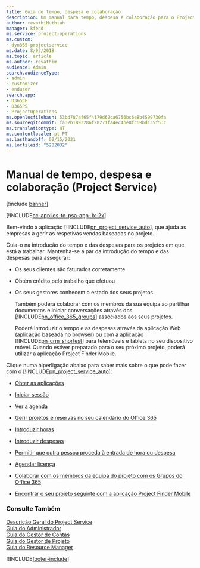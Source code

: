 ```yaml
---
title: Guia de tempo, despesa e colaboração
description: Um manual para tempo, despesa e colaboração para o Project Service
author: revathiMuthiah
manager: kfend
ms.service: project-operations
ms.custom:
- dyn365-projectservice
ms.date: 8/03/2018
ms.topic: article
ms.author: revathim
audience: Admin
search.audienceType:
- admin
- customizer
- enduser
search.app:
- D365CE
- D365PS
- ProjectOperations
ms.openlocfilehash: 53bd787af65f4179d62ca6756bc6e8b4599730fa
ms.sourcegitcommit: fa32b1893286f20271fa4ec4be8fc68bd135f53c
ms.translationtype: HT
ms.contentlocale: pt-PT
ms.lasthandoff: 02/15/2021
ms.locfileid: "5282032"
---
```

# <a name="time-expense-and-collaboration-guide-project-service"></a>Manual de tempo, despesa e colaboração (Project Service)

[!include [banner](../includes/psa-now-project-operations.md)]

[!INCLUDE[cc-applies-to-psa-app-1x-2x](../includes/cc-applies-to-psa-app-1x-2x.md)]

Bem-vindo à aplicação [!INCLUDE[pn_project_service_auto](../includes/pn-project-service-auto.md)], que ajuda as empresas a gerir as respetivas vendas baseadas no projeto. 
  
 Guia-o na introdução do tempo e das despesas para os projetos em que está a trabalhar. Mantenha-se a par da introdução do tempo e das despesas para assegurar:  
  
- Os seus clientes são faturados corretamente  
  
- Obtém crédito pelo trabalho que efetuou  
  
- Os seus gestores conhecem o estado dos seus projetos  
  
  Também poderá colaborar com os membros da sua equipa ao partilhar documentos e iniciar conversações através dos [!INCLUDE[pn_office_365_groups](../includes/pn-office-365-groups.md)] associados aos seus projetos.  
  
  Poderá introduzir o tempo e as despesas através da aplicação Web (aplicação baseada no browser) ou com a aplicação [!INCLUDE[pn_crm_shortest](../includes/pn-crm-shortest.md)] para telemóveis e tablets no seu dispositivo móvel. Quando estiver preparado para o seu próximo projeto, poderá utilizar a aplicação Project Finder Mobile.  
  
Clique numa hiperligação abaixo para saber mais sobre o que pode fazer com o [!INCLUDE[pn_project_service_auto](../includes/pn-project-service-auto.md)]:  
  
-   [Obter as aplicações](../psa/get-apps.md)  
  
-   [Iniciar sessão](../psa/sign-in.md)  
  
-   [Ver a agenda](../psa/view-schedule.md)  
  
-   [Gerir projetos e reservas no seu calendário do Office 365](../psa/manage-project-bookings-office-365-calendar.md)  
  
-   [Introduzir horas](../psa/enter-time.md)  
  
-   [Introduzir despesas](../psa/enter-expenses.md)  
  
-   [Permitir que outra pessoa proceda à entrada de hora ou despesa](../psa/allow-someone-else-enter-time-entry-expense.md)  
  
-   [Agendar licença](../psa/schedule-time-off.md)  
  
-   [Colaborar com os membros da equipa do projeto com os Grupos do Office 365](../psa/collaborate-project-team-members-office-365-groups.md)  
  
-   [Encontrar o seu projeto seguinte com a aplicação Project Finder Mobile](../psa/find-next-project-finder-mobile-app.md)  
  
### <a name="see-also"></a>Consulte Também  
 [Descrição Geral do Project Service](../psa/overview.md)   
 [Guia do Administrador](../psa/admin-guide.md)   
 [Guia do Gestor de Contas](../psa/account-manager-guide.md)   
 [Guia do Gestor de Projeto](../psa/project-manager-guide.md)   
 [Guia do Resource Manager](../psa/resource-manager-guide.md)   


[!INCLUDE[footer-include](../includes/footer-banner.md)]